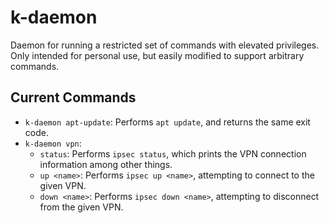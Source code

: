 # k-daemon

Daemon for running a restricted set of commands with elevated privileges. Only intended for personal use, but easily modified to support arbitrary commands.

## Current Commands

- `k-daemon apt-update`: Performs `apt update`, and returns the same exit code.
- `k-daemon vpn`:
  - `status`: Performs `ipsec status`, which prints the VPN connection information among other things.
  - `up <name>`: Performs `ipsec up <name>`, attempting to connect to the given VPN.
  - `down <name>`: Performs `ipsec down <name>`, attempting to disconnect from the given VPN.